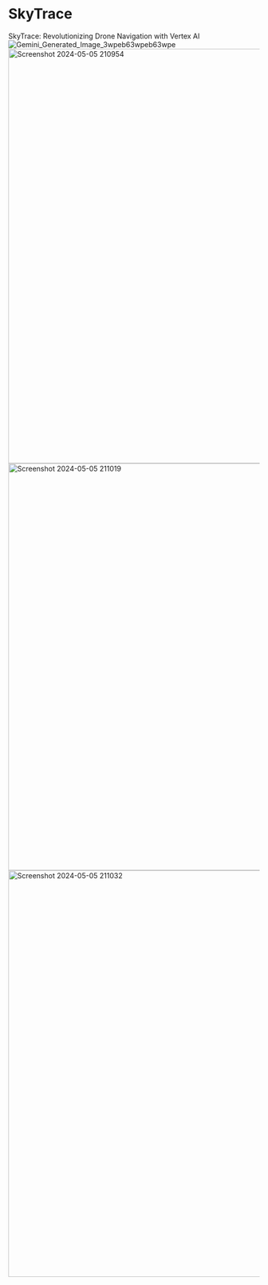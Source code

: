 # SkyTrace
SkyTrace: Revolutionizing Drone Navigation with Vertex AI
![Gemini_Generated_Image_3wpeb63wpeb63wpe](https://github.com/MiChaelinzo/SkyTrace/assets/68110223/27d6b2f6-727f-4e00-aeac-b4279662c771)
<img width="830" alt="Screenshot 2024-05-05 210954" src="https://github.com/MiChaelinzo/SkyTrace/assets/68110223/649b5575-89db-45f9-85db-70ce699fc8f1">
<img width="815" alt="Screenshot 2024-05-05 211019" src="https://github.com/MiChaelinzo/SkyTrace/assets/68110223/71b621d5-07ab-4571-9143-0291493fca83">
<img width="814" alt="Screenshot 2024-05-05 211032" src="https://github.com/MiChaelinzo/SkyTrace/assets/68110223/606c1f6b-6c3e-413d-b674-5a2054d1a3bb">
